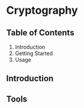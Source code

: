 # Cryptography

## Table of Contents
1. Introduction
2. Getting Started
3. Usage


## Introduction



## Tools

